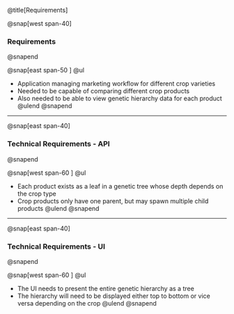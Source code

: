 @title[Requirements]

@snap[west span-40] 
### Requirements
@snapend

@snap[east span-50 ]
@ul
- Application managing marketing workflow for different crop varieties
- Needed to be capable of comparing different crop products
- Also needed to be able to view genetic hierarchy data for each product
@ulend
@snapend

---

@snap[east span-40] 
### Technical Requirements - API
@snapend

@snap[west span-60 ]
@ul
- Each product exists as a leaf in a genetic tree whose depth depends on the crop type
- Crop products only have one parent, but may spawn multiple child products
@ulend
@snapend

---

@snap[east span-40] 
### Technical Requirements - UI
@snapend

@snap[west span-60 ]
@ul
- The UI needs to present the entire genetic hierarchy as a tree
- The hierarchy will need to be displayed either top to bottom or vice versa depending on the crop
@ulend
@snapend

